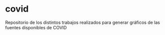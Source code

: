 # covid
Repositorio de los distintos trabajos realizados para generar gráficos de las fuentes disponibles de COVID
